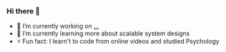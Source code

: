### Hi there 👋

- 🔭 I’m currently working on [...](https://github.com/andrewwormald/workflow)
- 🌱 I’m currently learning more about scalable system designs
- ⚡ Fun fact: I learn't to code from online videos and studied Psychology
